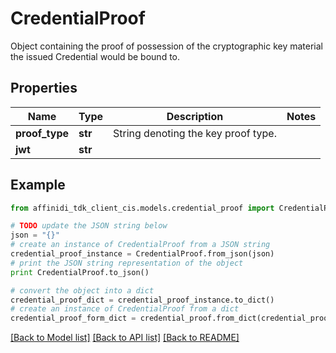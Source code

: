 # CredentialProof

Object containing the proof of possession of the cryptographic key material the issued Credential would be bound to.

## Properties

| Name           | Type    | Description                         | Notes |
| -------------- | ------- | ----------------------------------- | ----- |
| **proof_type** | **str** | String denoting the key proof type. |
| **jwt**        | **str** |                                     |

## Example

```python
from affinidi_tdk_client_cis.models.credential_proof import CredentialProof

# TODO update the JSON string below
json = "{}"
# create an instance of CredentialProof from a JSON string
credential_proof_instance = CredentialProof.from_json(json)
# print the JSON string representation of the object
print CredentialProof.to_json()

# convert the object into a dict
credential_proof_dict = credential_proof_instance.to_dict()
# create an instance of CredentialProof from a dict
credential_proof_form_dict = credential_proof.from_dict(credential_proof_dict)
```

[[Back to Model list]](../README.md#documentation-for-models) [[Back to API list]](../README.md#documentation-for-api-endpoints) [[Back to README]](../README.md)

